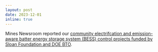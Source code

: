 ```yaml
---
layout: post
date: 2023-12-01 
inline: true
---
```


Mines Newsroom reported our [community electrifcation and emission-aware batter energy storage system (BESS) control projects funded by Sloan Foundation and DOE BTO](https://www.minesnewsroom.com/news/tabares-velasco-awarded-two-doe-grants-work-toward-energy-efficiency-any-income-level). 